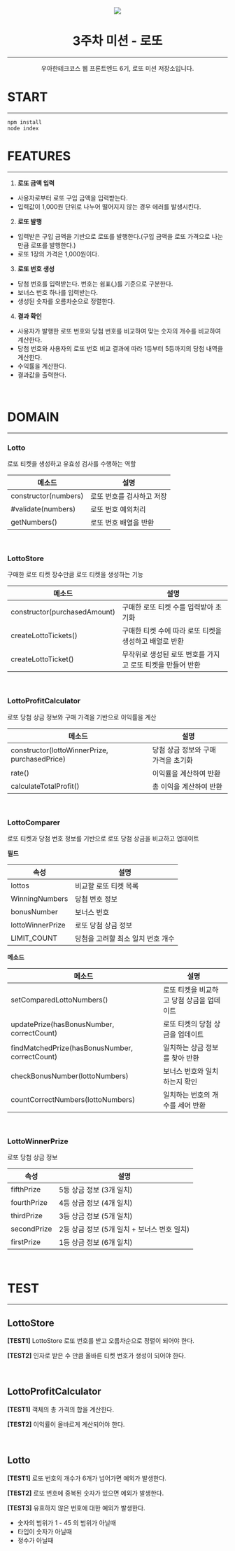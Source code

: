 <div align='center'>
<img src='https://velog.velcdn.com/images/seorim6417/post/a87b343b-bf97-4028-b360-d2a541110d46/image.png'/>

# 3주차 미션 - 로또

---

우아한테크코스 웹 프론트엔드 6기, 로또 미션 저장소입니다.
</div>

# START

---

```
npm install
node index
```



# **FEATURES**

---

1. **로또 금액 입력**
- 사용자로부터 로또 구입 금액을 입력받는다.
- 입력값이 1,000원 단위로 나누어 떨어지지 않는 경우 에러를 발생시킨다.

2. **로또 발행**
- 입력받은 구입 금액을 기반으로 로또를 발행한다.(구입 금액을 로또 가격으로 나눈 만큼 로또를 발행한다.)
- 로또 1장의 가격은 1,000원이다.

3. **로또 번호 생성**
- 당첨 번호를 입력받는다. 번호는 쉼표(,)를 기준으로 구분한다.
- 보너스 번호 하나를 입력받는다.
- 생성된 숫자를 오름차순으로 정렬한다.

4. **결과 확인**
- 사용자가 발행한 로또 번호와 당첨 번호를 비교하여 맞는 숫자의 개수를 비교하여 계산한다.
- 당첨 번호와 사용자의 로또 번호 비교 결과에 따라 1등부터 5등까지의 당첨 내역을 계산한다.
- 수익률을 계산한다.
- 결과값을 출력한다.

</br>

# DOMAIN

---

### Lotto

로또 티켓을 생성하고 유효성 검사를 수행하는 역할

| 메소드 | 설명 |
| --- | --- |
| constructor(numbers) | 로또 번호를 검사하고 저장 |
| #validate(numbers) | 로또 번호 예외처리 |
| getNumbers() | 로또 번호 배열을 반환 |

</br>

### **LottoStore**

구매한 로또 티켓 장수만큼 로또 티켓을 생성하는 기능

| 메소드 | 설명 |
| --- | --- |
| constructor(purchasedAmount) | 구매한 로또 티켓 수를 입력받아 초기화 |
| createLottoTickets() | 구매한 티켓 수에 따라 로또 티켓을 생성하고 배열로 반환 |
| createLottoTicket() | 무작위로 생성된 로또 번호를 가지고 로또 티켓을 만들어 반환 |

</br>

### **LottoProfitCalculator**

로또 당첨 상금 정보와 구매 가격을 기반으로 이익률을 계산 

| 메소드 | 설명 |
| --- | --- |
| constructor(lottoWinnerPrize, purchasedPrice) | 당첨 상금 정보와 구매 가격을 초기화 |
| rate() | 이익률을 계산하여 반환 |
| calculateTotalProfit() |  총 이익을 계산하여 반환 |

</br>

### LottoComparer

로또 티켓과 당첨 번호 정보를 기반으로 로또 당첨 상금을 비교하고 업데이트

**필드**

| 속성 | 설명 |
| --- | --- |
| lottos | 비교할 로또 티켓 목록 |
| WinningNumbers | 당첨 번호 정보 |
| bonusNumber | 보너스 번호 |
| lottoWinnerPrize | 로또 당첨 상금 정보 |
| LIMIT_COUNT | 당첨을 고려할 최소 일치 번호 개수 |

**메소드**

| 메소드 | 설명 |
| --- | --- |
| setComparedLottoNumbers() | 로또 티켓을 비교하고 당첨 상금을 업데이트 |
| updatePrize(hasBonusNumber, correctCount) | 로또 티켓의 당첨 상금을 업데이트 |
| findMatchedPrize(hasBonusNumber, correctCount) | 일치하는 상금 정보를 찾아 반환 |
| checkBonusNumber(lottoNumbers) | 보너스 번호와 일치하는지 확인 |
| countCorrectNumbers(lottoNumbers) | 일치하는 번호의 개수를 세어 반환 |


</br>

### LottoWinnerPrize

로또 당첨 상금 정보

| 속성 | 설명 |
| --- | --- |
| fifthPrize | 5등 상금 정보 (3개 일치) |
| fourthPrize | 4등 상금 정보 (4개 일치) |
| thirdPrize | 3등 상금 정보 (5개 일치) |
| secondPrize | 2등 상금 정보 (5개 일치 + 보너스 번호 일치) |
| firstPrize | 1등 상금 정보 (6개 일치) |

</br>

# TEST

---

## **LottoStore**

**[TEST1]** LottoStore 로또 번호를 받고 오름차순으로 정렬이 되어야 한다.

**[TEST2]** 인자로 받은 수 만큼 올바른 티켓 번호가 생성이 되어야 한다. 

</br>

## **LottoProfitCalculator**

**[TEST1]** 객체의 총 가격의 합을 계산한다.

**[TEST2]** 이익률이 올바르게 계산되어야 한다.

</br>

## Lotto

**[TEST1]** 로또 번호의 개수가 6개가 넘어가면 예외가 발생한다.

**[TEST2]** 로또 번호에 중복된 숫자가 있으면 예외가 발생한다.

**[TEST3]**  유효하지 않은 번호에 대한 예외가 발생한다.

- 숫자의 범위가 1 - 45 의 범위가 아닐때
- 타입이 숫자가 아닐때
- 정수가 아닐때
